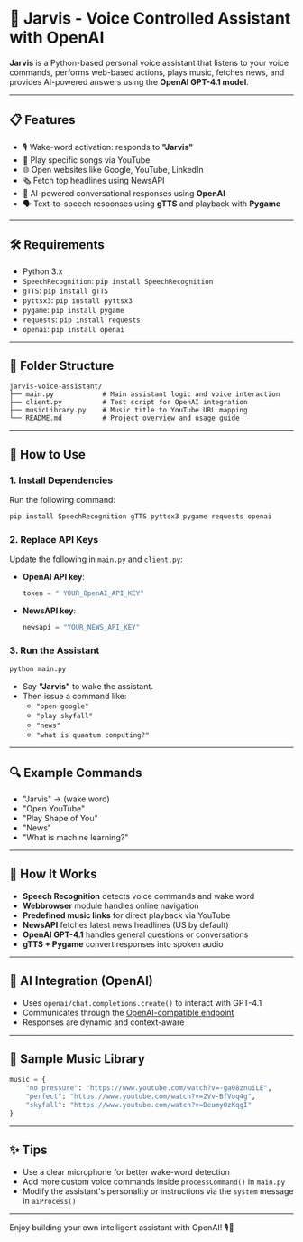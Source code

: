 # 🧠 Jarvis - Voice Controlled Assistant with OpenAI

**Jarvis** is a Python-based personal voice assistant that listens to your voice commands, performs web-based actions, plays music, fetches news, and provides AI-powered answers using the **OpenAI GPT-4.1 model**.

---

## 📋 Features

- 🎙️ Wake-word activation: responds to **"Jarvis"**
- 🎵 Play specific songs via YouTube
- 🌐 Open websites like Google, YouTube, LinkedIn
- 🗞️ Fetch top headlines using NewsAPI
- 🤖 AI-powered conversational responses using **OpenAI**
- 🗣️ Text-to-speech responses using **gTTS** and playback with **Pygame**

---

## 🛠 Requirements

- Python 3.x
- `SpeechRecognition`: `pip install SpeechRecognition`
- `gTTS`: `pip install gTTS`
- `pyttsx3`: `pip install pyttsx3`
- `pygame`: `pip install pygame`
- `requests`: `pip install requests`
- `openai`: `pip install openai`

---

## 📁 Folder Structure

```
jarvis-voice-assistant/
├── main.py            # Main assistant logic and voice interaction
├── client.py          # Test script for OpenAI integration
├── musicLibrary.py    # Music title to YouTube URL mapping
└── README.md          # Project overview and usage guide
```

---

## 🚀 How to Use

### 1. Install Dependencies

Run the following command:

```bash
pip install SpeechRecognition gTTS pyttsx3 pygame requests openai
```

### 2. Replace API Keys

Update the following in `main.py` and `client.py`:

- **OpenAI API key**:
  ```python
  token = " YOUR_OpenAI_API_KEY"
  ```

- **NewsAPI key**:
  ```python
  newsapi = "YOUR_NEWS_API_KEY"
  ```

### 3. Run the Assistant

```bash
python main.py
```

- Say **"Jarvis"** to wake the assistant.
- Then issue a command like:
  - `"open google"`
  - `"play skyfall"`
  - `"news"`
  - `"what is quantum computing?"`

---

## 🔍 Example Commands

- "Jarvis" → (wake word)
- "Open YouTube"
- "Play Shape of You"
- "News"
- "What is machine learning?"

---

## 🧠 How It Works

- **Speech Recognition** detects voice commands and wake word
- **Webbrowser** module handles online navigation
- **Predefined music links** for direct playback via YouTube
- **NewsAPI** fetches latest news headlines (US by default)
- **OpenAI GPT-4.1** handles general questions or conversations
- **gTTS + Pygame** convert responses into spoken audio

---

## 💬 AI Integration (OpenAI)

- Uses `openai/chat.completions.create()` to interact with GPT-4.1
- Communicates through the [OpenAI-compatible endpoint](https://models.github.ai/inference)
- Responses are dynamic and context-aware

---

## 🎵 Sample Music Library

```python
music = {
    "no pressure": "https://www.youtube.com/watch?v=-ga08znuiLE",
    "perfect": "https://www.youtube.com/watch?v=2Vv-BfVoq4g",
    "skyfall": "https://www.youtube.com/watch?v=DeumyOzKqgI"
}
```

---

## ✨ Tips

- Use a clear microphone for better wake-word detection
- Add more custom voice commands inside `processCommand()` in `main.py`
- Modify the assistant's personality or instructions via the `system` message in `aiProcess()`

---

Enjoy building your own intelligent assistant with OpenAI! 🎙️🤖
